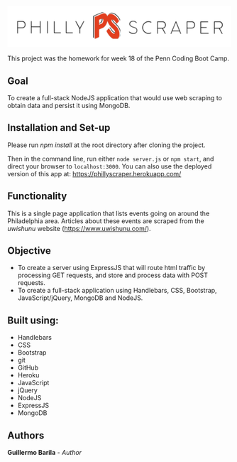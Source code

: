 <img alt="Philly Scraper Heading Logo" src="./public/images/heading_logo_sm.png"><br>

This project was the homework for week 18 of the Penn Coding Boot Camp.

## Goal
To create a full-stack NodeJS application that would use web scraping to obtain data and persist it using MongoDB.

## Installation and Set-up
Please run *npm install* at the root directory after cloning the project.

Then in the command line, run either `node server.js` or `npm start`, and direct your browser to `localhost:3000`.
You can also use the deployed version of this app at: https://phillyscraper.herokuapp.com/

## Functionality
This is a single page application that lists events going on around the Philadelphia area. Articles about these events are scraped from the *uwishunu* website (https://www.uwishunu.com/).

## Objective
* To create a server using ExpressJS that will route html traffic by processing GET requests, and store and process data with POST requests.
* To create a full-stack application using Handlebars, CSS, Bootstrap, JavaScript/jQuery, MongoDB and NodeJS.

## Built using:
* Handlebars
* CSS
* Bootstrap
* git
* GitHub
* Heroku
* JavaScript
* jQuery
* NodeJS
* ExpressJS
* MongoDB

## Authors
**Guillermo Barila** - *Author*